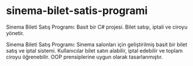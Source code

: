 # sinema-bilet-satis-programi
Sinema Bileti Satış Programı: Basit bir C# projesi. Bilet satışı, iptali ve ciroyu yönetir.

Sinema Bileti Satış Programı: Sinema salonları için geliştirilmiş basit bir bilet satış ve iptal sistemi. Kullanıcılar bilet satın alabilir, iptal edebilir ve toplam ciroyu öğrenebilir. OOP prensiplerine uygun olarak tasarlanmıştır. 
